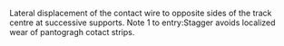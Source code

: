 Lateral displacement of the contact wire to opposite sides of the track centre at successive supports.
Note 1 to entry:Stagger avoids localized wear of pantogragh cotact strips.

